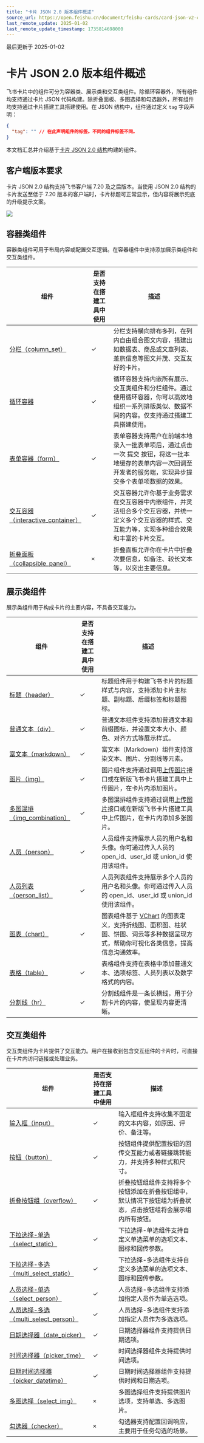 ```yaml
---
title: "卡片 JSON 2.0 版本组件概述"
source_url: https://open.feishu.cn/document/feishu-cards/card-json-v2-components/component-json-v2-overview
last_remote_update: 2025-01-02
last_remote_update_timestamp: 1735814698000
---
```

最后更新于 2025-01-02

# 卡片 JSON 2.0 版本组件概述

飞书卡片中的组件可分为容器类、展示类和交互类组件。除循环容器外，所有组件均支持通过卡片 JSON 代码构建。除折叠面板、多图选择和勾选器外，所有组件均支持通过卡片搭建工具搭建使用。在 JSON 结构中，组件通过定义 `tag` 字段声明：

```json
{
  "tag": "" // 在此声明组件的标签。不同的组件标签不同。
}
```

本文档汇总并介绍基于[卡片 JSON 2.0 结构](https://open.feishu.cn/document/uAjLw4CM/ukzMukzMukzM/feishu-cards/card-json-v2-structure)构建的组件。

## 客户端版本要求
卡片 JSON 2.0 结构支持飞书客户端 7.20 及之后版本。当使用 JSON 2.0 结构的卡片发送至低于 7.20 版本的客户端时，卡片标题可正常显示，但内容将展示兜底的升级提示文案。

![](https://sf3-cn.feishucdn.com/obj/open-platform-opendoc/35efb2f0bfbe5d22fe4b7a420925d2af_g5UivxGopO.png?height=449&lazyload=true&maxWidth=400&width=742)

## 容器类组件

容器类组件可用于布局内容或配置交互逻辑。在容器组件中支持添加展示类组件和交互类组件。

组件 | 是否支持在搭建工具中使用 | 描述
--- | --- | ---
[分栏（column_set）](https://open.feishu.cn/document/uAjLw4CM/ukzMukzMukzM/feishu-cards/card-json-v2-components/containers/column-set) | ✓ | 分栏支持横向排布多列，在列内自由组合图文内容，搭建出如数据表、商品或文章列表、差旅信息等图文并茂、交互友好的卡片。
[循环容器](https://open.feishu.cn/document/uAjLw4CM/ukzMukzMukzM/feishu-cards/card-components/containers/recycling-container) | ✓ | 循环容器支持内嵌所有展示、交互类组件和分栏组件。通过使用循环容器，你可以高效地组织一系列排版类似、数据不同的内容。仅支持通过搭建工具搭建使用。
[表单容器（form）](https://open.feishu.cn/document/uAjLw4CM/ukzMukzMukzM/feishu-cards/card-json-v2-components/containers/form-container) | ✓ | 表单容器支持用户在前端本地录入一批表单项后，通过点击一次 提交 按钮，将这一批本地缓存的表单内容一次回调至开发者的服务端，实现异步提交多个表单项数据的效果。
[交互容器（interactive_container）](https://open.feishu.cn/document/uAjLw4CM/ukzMukzMukzM/feishu-cards/card-json-v2-components/containers/interactive-container) | ✓ | 交互容器允许你基于业务需求在交互容器中内嵌组件，并灵活组合多个交互容器，并统一定义多个交互容器的样式、交互能力等，实现多种组合效果和丰富的卡片交互。
[折叠面板（collapsible_panel）](https://open.feishu.cn/document/uAjLw4CM/ukzMukzMukzM/feishu-cards/card-json-v2-components/containers/collapsible-panel) | × | 折叠面板允许你在卡片中折叠次要信息，如备注、较长文本等，以突出主要信息。

## 展示类组件

展示类组件用于构成卡片的主要内容，不具备交互能力。

组件 | 是否支持在搭建工具中使用 | 描述
--- | --- | ---
[标题（header）](https://open.feishu.cn/document/uAjLw4CM/ukzMukzMukzM/feishu-cards/card-json-v2-components/content-components/title) | ✓ | 标题组件用于构建飞书卡片的标题样式与内容，支持添加卡片主标题、副标题、后缀标签和标题图标。
[普通文本（div）](https://open.feishu.cn/document/uAjLw4CM/ukzMukzMukzM/feishu-cards/card-json-v2-components/content-components/plain-text) | ✓ | 普通文本组件支持添加普通文本和前缀图标，并设置文本大小、颜色、对齐方式等展示样式。
[富文本（markdown）](https://open.feishu.cn/document/uAjLw4CM/ukzMukzMukzM/feishu-cards/card-json-v2-components/content-components/rich-text) | ✓ | 富文本（Markdown）组件支持渲染文本、图片、分割线等元素。
[图片（img）](https://open.feishu.cn/document/uAjLw4CM/ukzMukzMukzM/feishu-cards/card-json-v2-components/content-components/image) | ✓ | 图片组件支持通过调用[上传图片](https://open.feishu.cn/document/uAjLw4CM/ukTMukTMukTM/reference/im-v1/image/create)接口或在新版飞书卡片搭建工具中上传图片，在卡片内添加图片。
[多图混排（img_combination）](https://open.feishu.cn/document/uAjLw4CM/ukzMukzMukzM/feishu-cards/card-json-v2-components/content-components/multi-image-laylout) | ✓ | 多图混排组件支持通过调用[上传图片](https://open.feishu.cn/document/uAjLw4CM/ukTMukTMukTM/reference/im-v1/image/create)接口或在新版飞书卡片搭建工具中上传图片，在卡片内添加多张图片。
[人员（person）](https://open.feishu.cn/document/uAjLw4CM/ukzMukzMukzM/feishu-cards/card-json-v2-components/content-components/user-profile) | ✓ | 人员组件支持展示人员的用户名和头像。你可通过传入人员的 open_id、user_id 或 union_id 使用该组件。
[人员列表（person_list）](https://open.feishu.cn/document/uAjLw4CM/ukzMukzMukzM/feishu-cards/card-json-v2-components/content-components/user-list) | ✓ | 人员列表组件支持展示多个人员的用户名和头像。你可通过传入人员的 open_id、user_id 或 union_id 使用该组件。
[图表（chart）](https://open.feishu.cn/document/uAjLw4CM/ukzMukzMukzM/feishu-cards/card-json-v2-components/content-components/chart) | ✓ | 图表组件基于 [VChart](https://www.visactor.io/) 的图表定义，支持折线图、面积图、柱状图、饼图、词云等多种数据呈现方式，帮助你可视化各类信息，提高信息沟通效率。
[表格（table）](https://open.feishu.cn/document/uAjLw4CM/ukzMukzMukzM/feishu-cards/card-json-v2-components/content-components/table) | ✓ | 表格组件支持在表格中添加普通文本、选项标签、人员列表以及数字格式的内容。
[分割线（hr）](https://open.feishu.cn/document/uAjLw4CM/ukzMukzMukzM/feishu-cards/card-json-v2-components/content-components/divider) | ✓ | 分割线组件是一条长横线，用于分割卡片的内容，使呈现内容更清晰。

## 交互类组件

交互类组件为卡片提供了交互能力。用户在接收到包含交互组件的卡片时，可直接在卡片内访问链接或处理业务。

组件 | 是否支持在搭建工具中使用 | 描述
--- | --- | ---
[输入框（input）](https://open.feishu.cn/document/uAjLw4CM/ukzMukzMukzM/feishu-cards/card-json-v2-components/interactive-components/input) | ✓ | 输入框组件支持收集不固定的文本内容，如原因、评价、备注等。
[按钮（button）](https://open.feishu.cn/document/uAjLw4CM/ukzMukzMukzM/feishu-cards/card-json-v2-components/interactive-components/button) | ✓ | 按钮组件提供配置按钮的回传交互能力或者链接跳转能力，并支持多种样式和尺寸。
[折叠按钮组（overflow）](https://open.feishu.cn/document/uAjLw4CM/ukzMukzMukzM/feishu-cards/card-json-v2-components/interactive-components/overflow) | ✓ | 折叠按钮组组件支持将多个按钮添加在折叠按钮组中，默认情况下按钮组为折叠状态，点击按钮组将会展示组内所有按钮。
[下拉选择-单选（select_static）](https://open.feishu.cn/document/uAjLw4CM/ukzMukzMukzM/feishu-cards/card-json-v2-components/interactive-components/single-select-dropdown-menu) | ✓ | 下拉选择-单选组件支持自定义单选菜单的选项文本、图标和回传参数。
[下拉选择-多选（multi_select_static）](https://open.feishu.cn/document/uAjLw4CM/ukzMukzMukzM/feishu-cards/card-json-v2-components/interactive-components/multi-select-dropdown-menu) | ✓ | 下拉选择-多选组件支持自定义多选菜单的选项文本、图标和回传参数。
[人员选择-单选（select_person）](https://open.feishu.cn/document/uAjLw4CM/ukzMukzMukzM/feishu-cards/card-json-v2-components/interactive-components/single-select-user-picker) | ✓ | 人员选择-多选组件支持添加指定人员作为单选选项。
[人员选择-多选（multi_select_person）](https://open.feishu.cn/document/uAjLw4CM/ukzMukzMukzM/feishu-cards/card-json-v2-components/interactive-components/multi-select-user-picker) | ✓ | 人员选择-多选组件支持添加指定人员作为多选选项。
[日期选择器（date_picker）](https://open.feishu.cn/document/uAjLw4CM/ukzMukzMukzM/feishu-cards/card-json-v2-components/interactive-components/date-picker) | ✓ | 日期选择器组件支持提供日期选项。
[时间选择器（picker_time）](https://open.feishu.cn/document/uAjLw4CM/ukzMukzMukzM/feishu-cards/card-json-v2-components/interactive-components/time-selector) | ✓ | 时间选择器组件支持提供时间选项。
[日期时间选择器（picker_datetime）](https://open.feishu.cn/document/uAjLw4CM/ukzMukzMukzM/feishu-cards/card-json-v2-components/interactive-components/date-time-picker) | ✓ | 日期时间选择器组件支持提供时间和日期选项。
[多图选择（select_img）](https://open.feishu.cn/document/uAjLw4CM/ukzMukzMukzM/feishu-cards/card-json-v2-components/interactive-components/image-picker) | × | 多图选择组件支持提供图片选项，支持单选、多选图片。
[勾选器（checker）](https://open.feishu.cn/document/uAjLw4CM/ukzMukzMukzM/feishu-cards/card-json-v2-components/interactive-components/checker) | × | 勾选器支持配置回调响应，主要用于任务勾选的场景。
